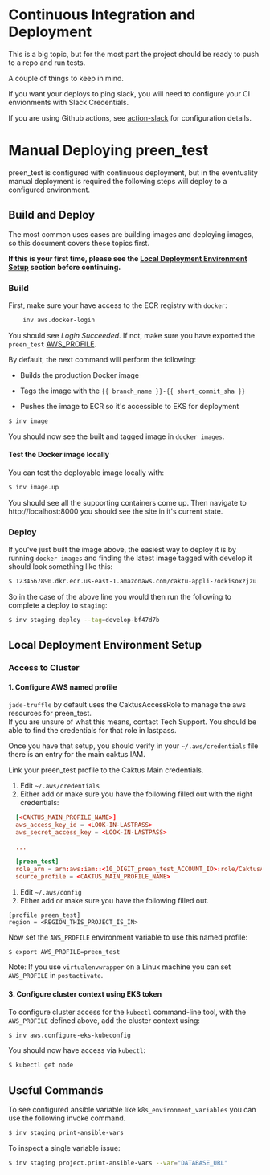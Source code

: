 # Continuous Integration and Deployment
This is a big topic, but for the most part the project should be ready to push to a repo and run tests.

A couple of things to keep in mind.

If you want your deploys to ping slack, you will need to configure your CI envionments with 
Slack Credentials.

If you are using Github actions, see [action-slack](https://github.com/marketplace/actions/action-slack) for 
configuration details.

# Manual Deploying preen_test

preen_test is configured with continuous deployment, but in the eventuality manual deployment is required the following steps will deploy to a configured environment.

## Build and Deploy

The most common uses cases are building images and deploying images, so
this document covers these topics first.

**If this is your first time, please see the [Local Deployment Environment Setup](#local-deployment-environment-setup)
section before continuing.**


### Build

First, make sure your have access to the ECR registry with ``docker``:

```sh
    inv aws.docker-login
```

You should see *Login Succeeded*. If not, make sure you have exported the `preen_test` [AWS_PROFILE](#1-configure-aws-named-profile).

By default, the next command will perform the following:
* Builds the production Docker image

* Tags the image with the ``{{ branch_name }}-{{ short_commit_sha }}``

* Pushes the image to ECR so it's accessible to EKS for deployment

```sh
$ inv image
```

You should now see the built and tagged image in ``docker images``.


#### Test the Docker image locally

You can test the deployable image locally with:

```sh
$ inv image.up
```

You should see all the supporting containers come up. Then navigate to
http://localhost:8000 you should see the site in it's current state.


### Deploy

If you've just built the image above, the easiest way to deploy it is by running ``docker images`` and
finding the latest image tagged with develop it should look something like this:

```sh
$ 1234567890.dkr.ecr.us-east-1.amazonaws.com/caktu-appli-7ockisoxzjzu   develop-bf47d7b                    ddd65535d290        9 minutes ago       539MB
```

So in the case of the above line you would then run the following to complete a deploy to `staging`:

```sh
$ inv staging deploy --tag=develop-bf47d7b
```


## Local Deployment Environment Setup


### Access to Cluster


#### 1. Configure AWS named profile

`jade-truffle` by default uses the CaktusAccessRole to manage the aws resources for preen_test.  
If you are unsure of what this means, contact Tech Support.  You should be able to find the credentials for that role in lastpass.

Once you have that setup, you should verify in your `~/.aws/credentials` file there is an entry for the main caktus IAM.

Link your preen_test profile to the Caktus Main credentials.
  
  1. Edit `~/.aws/credentials`
  1. Either add or make sure you have the following filled out with the right credentials:


```conf
  [<CAKTUS_MAIN_PROFILE_NAME>]
  aws_access_key_id = <LOOK-IN-LASTPASS>
  aws_secret_access_key = <LOOK-IN-LASTPASS>

  ...

  [preen_test]
  role_arn = arn:aws:iam::<10_DIGIT_preen_test_ACCOUNT_ID>:role/CaktusAccountAccessRole-Admins
  source_profile = <CAKTUS_MAIN_PROFILE_NAME>
```

1. Edit `~/.aws/config`
1. Either add or make sure you have the following filled out.

```
[profile preen_test]
region = <REGION_THIS_PROJECT_IS_IN>
```

Now set the ``AWS_PROFILE`` environment variable to use this named profile:

```sh
$ export AWS_PROFILE=preen_test
```

Note: If you use ``virtualenvwrapper`` on a Linux machine you can set
``AWS_PROFILE`` in ``postactivate``.


#### 3. Configure cluster context using EKS token

To configure cluster access for the ``kubectl`` command-line tool, with the
``AWS_PROFILE`` defined above, add the cluster context using:

```sh
$ inv aws.configure-eks-kubeconfig
```

You should now have access via ``kubectl``:

```sh
$ kubectl get node
```

## Useful Commands

To see configured ansible variable like ``k8s_environment_variables`` you can use the following invoke command.

```sh
$ inv staging print-ansible-vars
```

To inspect a single variable issue:

```sh
$ inv staging project.print-ansible-vars --var="DATABASE_URL"
```
